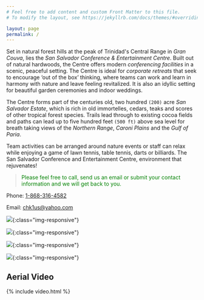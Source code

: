 ```yaml
---
# Feel free to add content and custom Front Matter to this file.
# To modify the layout, see https://jekyllrb.com/docs/themes/#overriding-theme-defaults

layout: page
permalink: /
---
```


Set in natural forest hills at the peak of Trinidad's Central Range in *Gran Couva*, lies the *San Salvador Conference & Entertainment Centre*. Built out of natural hardwoods, the Centre offers modern *conferencing facilities* in a scenic, peaceful setting. The Centre is ideal for *corporate retreats* that seek to encourage ‘out of the box’ thinking, where teams can work and learn in harmony with nature and leave feeling revitalized. It is also an idyllic setting for beautiful garden ceremonies and indoor weddings.

The Centre forms part of the centuries old, two hundred `(200)` acre *San Salvador Estate*, which is rich in old immortelles, cedars, teaks and scores of other tropical forest species. Trails lead through to existing cocoa fields and paths can lead up to five hundred feet `(500 ft)` above sea level for breath taking views of the *Northern Range*, *Caroni Plains* and the *Gulf of Paria*.

Team activities can be arranged around nature events or staff can relax while enjoying a game of lawn tennis, table tennis, darts or billiards. The San Salvador Conference and Entertainment Centre, environment that rejuvenates!

> <span style="color: green">Please feel free to call, send us an email or submit your contact information and we will get back to you.</span>

Phone: [1-868-316-4582](tel:1-868-316-4582)

Email: [chk1us@yahoo.com](mailto:chk1us@yahoo.com)

![](https://lh3.googleusercontent.com/J-TeHnFoxmynDaORk_YtLB-2_QmDI4p8NzKdLz8_rvO5SxoRqnJIlVw7wA-YXToIjTituVMVkVgyMeay2-yL9UaOb-H0wv1SkWAI5otyem1SVVDhS8L7Bn8Se8Pe-D0AmoOq8lQqneuL8Uj-SaEfeHDOnC2-OYYmTgnHNr-em0pixNT29L-h_hs9am0yOoE3VOngqIxXFeYJImC8Zff9IqCcm9fb3naFn8-hS3Nodq_ei3DSpF5puAJPBJKksILriE0GDRWoc4KtIOozn32Tl_n-dTAZgEtL5hBuN3LSFBeH4DMdv9rEUASzel5w1blDCuViEhj9a1d-MMyoZSjw_yWLoDW0ju0g3lOtjk6rdRUI7jrOBWepZPU5WKUa1DadHcR-FnbZiHc85q--5vQhbik1sqfRv_ugFh5pz8UFrO8gPpB6qayk8Kb6E5b5UHNdNhieFfopKUGsIYxfo40kO8zl3sa8t6GdVLSrEHMRUNd5T4UvSite1fL24gC3orQrrQFcx4-4xuQAhjiBhMVjCVVPLX-GX_w9AVyEbxG2iThW9Pgl6yuL6T2aRYyeK4JJxOLPIuPgQgHl_jKZ-afI2PnKyHFOwoGFH9Gy36oU6Fk2c-M0hyxbV9eLNDoybd2_89PABdS9aOlqYrE4OhNt_ohSOaxARsXVeU4pIVMwGBaCWosEXHIPxmuY=w955-h716-no){:class="img-responsive"}

![](https://lh3.googleusercontent.com/aUyrp6iH-jkQy2-MA91qvbgz3OStuGshwAfHYvBreYjtk5PK24T7M7HdherBR1dRAOM4xt51mcGOqy1sEL0QChYmSeS8z7Rez84MAVkBnIhTy7jzHtoU0p8Ol5TVu8k29EdinwIVnL8ktaITy1VFeG9FZvm42S3-4cp71saXXeHBEsux8zCI97fB08CskiAi1ooFf9YU63SvSGH-c_nGbc6V-jb3vkaSW2M50_6yWXRC92fxQ9jL3iSJ05eM8zu5IozU7YNM5RI2GwygrMwfWkRwAtJW2mGDw7gPxBWQck8VL2VzDuvdkVTJU5B11bRRoHN-gMVGMTCA-B9ydiqU46fuGXqvcKZNr6yonmrMZ3_Cne9F1bLAf6bM3gWVDmWJoADyrYgDP8YgANZ--LXAzg3JD_ryBrfwFAvHSacbTMandb0uKTYsDixFsdD0dFSvGsuiH3r0y8NryM6oleoe4zD9iF7Uv9DKTziXWu7UqamlDY8kyDU1eLkUFIRTSJkEVCGYwaueoDcGvLb3qxySgf1YLQVA5YK57-AwIYuO0FAMkjSWoxA0NVWcR8fLoE1RPq3g8KR-KnzN2Z2lxt2PWScxrs6jxppaRksk29ZDEBbOWxAHn6ZfAiwGV-U1DXB85tEkXqB4KRCWPQ1iCExQH98fBrmFLDn5_7BKTVqGsKvNhbN7mtMNbXHs=w955-h716-no){:class="img-responsive"}

![](https://lh3.googleusercontent.com/WiNm25GGV6IP0z99D8e6FGeceh03zJGQx5CxHMYLxNB7hpnukm_D4Per1bg12KFM7JOW1MvCEtlPKTGizIPchxQ1eRQO3sCeZKXuZolUG09IanbCo6YFbxu_YxeZTZqYc_ttmvFrb4ZQJlf72sEEohOJ2imtFCEgRR8n8u59r8Vz44EulqCWyUANXnkDg4TDrKcXcIC0vp4gxyq-95J3EQ04gczdvK4FlCjYOaPeiLGNkdl-FEHTEnBILI2uuZIX7udao-9CxxGge81kxw3jb3KsdJTvBnyEqUR21TvlxZrwABmDFbKee_XEI_O0vokuIxwUiVYlagvly0b_n5kfa6NWW8vMFOVR285M7XIflqD_F8FS-47gh1JtUrD4SENdHs6rhOlDycIUC-He1mhDiGECA0FNUC8H4VIV9dnYhoqlbqNuyiOjMq-2Vl4D2n0YkqS7jkU7T0CaSANjdr5pKp48H8INpEi1DFGZ5tr85vRV97okkOrHt8Xg5jHOPTuaaFDkQP_xrOFuCmrFCy2ATO3L-Z5CJ3qlP_tCC8gBl_miUhqPOTZhvTBGw7BHjJe_npqpaCmZNWDAK_Wohw9VeU42xK1wj-v4QJO_04ylBAtCBnn461TheOiizPj67eO5vSGDSwUcnQ48xBP67ef73kI4TRh8DllxbDadx0n9rZDqwJ3SxB32ExRa=w827-h716-no){:class="img-responsive"}

![](https://lh3.googleusercontent.com/iV4inQh0Xg6tXZar9icKWr8i0_u28DKi9pOfXydEkhPit00N5xQsaA2YEtLR64LgJLa1-ze1ysMBIc4GaO38rOt9siB85Y9-ri40QDlTrLMBTFLBy1Iq7LQd476CgNmP26vXu-_V9DfKc7VUAu1AYySrmdZlfOFv9zm64E3BhMlQRuOftvWJUWwKwDjw-9TThPwWVP_BO1CwEMIjjs0UqlYGTTiXStCRYEHADwMPBEkyOJ2OiYG8HwH_fcsU7qrhvnB1l8UnxrAMJZNrKYFRU0gFJgipVFg43qzWOMSn8SjujT3Za2GB4-0v1i-0rAsTDM5rgG7-eCBhHjMbhXzvNzx142dOHV98jxmbelet2hW4YeFhIZNggrtRFMyim4soIfWMLj-GYGxZs4ZmqAkOzqnq7kFLevV9V2d0efkN-u9oorh3Fm3TnXBkG-AlkqKch4psQqdc2QwUexy3vo6D7FDosfwM-Y-F7mDnZSGNaxmVr2ZN3o8H09jldPBcGHqxo2oPudLgPKGHG-JP6-viOIluKfAvLTS3b6u0L7MiJ1EHAV3MiAzOaSxyTqEw8B2sTzUijm2AdaR-v3oYLVi12M9wVc6MZ66SS7N8JPJKR7bU3DElFxOtGz922MKeKcqG4b4wzo5pIYVfA-ArCWZWSyU27wtgyr74uSzlxv04tUfruJ8XwxwOlPXe=w1074-h716-no){:class="img-responsive"}

<!--![NAME](PATH){:class="img-responsive"}-->

## Aerial Video

{% include video.html %}